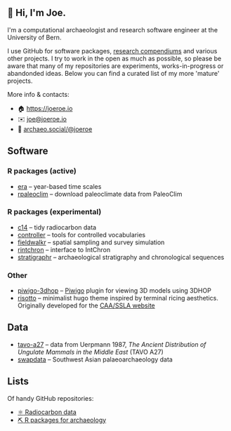 
## 👋 Hi, I'm Joe. 

I'm a computational archaeologist and research software engineer at the University of Bern.

I use GitHub for software packages, [research compendiums](https://research-compendium.science/) and various other projects. I try to work in the open as much as possible, so please be aware that many of my repositories are experiments, works-in-progress or abandonded ideas. Below you can find a curated list of my more 'mature' projects.

More info & contacts:

* 🏠 <https://joeroe.io>
* ✉️ <joe@joeroe.io>
* 🐘 <a rel="me" href="https://archaeo.social/@joeroe">archaeo.social/@joeroe</a>

## Software

### R packages (active)

* [era](https://github.com/joeroe/era) – year-based time scales
* [rpaleoclim](https://github.com/joeroe/rpaleoclim) – download paleoclimate data from PaleoClim

### R packages (experimental)

* [c14](https://github.com/joeroe/c14) – tidy radiocarbon data
* [controller](https://github.com/joeroe/controller) – tools for controlled vocabularies
* [fieldwalkr](https://github.com/joeroe/fieldwalkr) – spatial sampling and survey simulation
* [rintchron](https://github.com/joeroe/rintchron) –  interface to IntChron
* [stratigraphr](https://github.com/joeroe/stratigraphr) – archaeological stratigraphy and chronological sequences

### Other

* [piwigo-3dhop](https://github.com/joeroe/piwigo-3dhop) – [Piwigo](/piwigo) plugin for viewing 3D models using 3DHOP
* [risotto](https://github.com/joeroe/risotto) – minimalist hugo theme inspired by terminal ricing aesthetics. Originally developed for the [CAA/SSLA website](sslarch/sslarch.github.io)

## Data

* [tavo-a27](https://github.com/joeroe/tavo-a27) – data from Uerpmann 1987, *The Ancient Distribution of Ungulate Mammals in the Middle East* (TAVO A27)
* [swapdata](https://github.com/joeroe/swapdata) – Southwest Asian palaeoarchaeology data

## Lists

Of handy GitHub repositories:

* [:atom_symbol: Radiocarbon data](https://github.com/stars/joeroe/lists/radiocarbon-data)
* [:pick: R packages for archaeology](https://github.com/stars/joeroe/lists/r-packages-for-archaeology)
